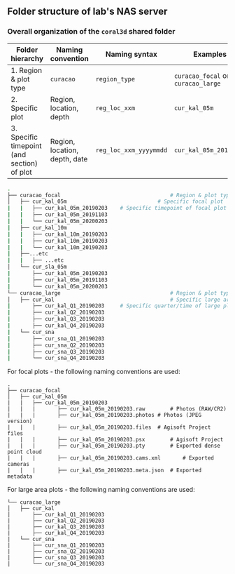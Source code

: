 ## Folder structure of lab's NAS server

### Overall organization of the `coral3d` shared folder

| Folder hierarchy                            | Naming convention             | Naming syntax          | Examples                           |
| ------------------------------------------- | ----------------------------- | ---------------------- | ---------------------------------- |
| 1.  Region & plot type                      | `curacao`                     | `region_type`          | `curacao_focal` or `curacao_large` |
| 2. Specific plot                            | Region, location, depth       | `reg_loc_xxm`          | `cur_kal_05m`                      |
| 3. Specific timepoint (and section) of plot | Region, location, depth, date | `reg_loc_xxm_yyyymmdd` | `cur_kal_05m_20190203`             |

```bash
.
├── curacao_focal									# Region & plot type
│   ├── cur_kal_05m								# Specific focal plot
|   |   ├── cur_kal_05m_20190203	# Specific timepoint of focal plot
|   |   ├── cur_kal_05m_20191103
|   |   └── cur_kal_05m_20200203
|   ├── cur_kal_10m
|   |   ├── cur_kal_10m_20190203
|   |   ├── cur_kal_10m_20190203
|   |   └── cur_kal_10m_20190203
|   ├──...etc
|   |   ├── ...etc
│   └── cur_sla_05m
|       ├── cur_kal_05m_20190203
|       ├── cur_kal_05m_20191103
|       └── cur_kal_05m_20200203
└── curacao_large									# Region & plot type
│   ├── cur_kal										# Specific large area plot
|       ├── cur_kal_Q1_20190203		# Specific quarter/time of large plot
|       ├── cur_kal_Q2_20190203
|       ├── cur_kal_Q3_20190203
|       ├── cur_kal_Q4_20190203
|   └── cur_sna
|       ├── cur_sna_Q1_20190203
|       ├── cur_sna_Q2_20190203
|       ├── cur_sna_Q3_20190203
|       └── cur_sna_Q4_20190203
```

For focal plots - the following naming conventions are used:

```shell
.
├── curacao_focal
│   ├── cur_kal_05m
|   |   ├── cur_kal_05m_20190203
|   |   |		├── cur_kal_05m_20190203.raw		# Photos (RAW/CR2)
|   |   |		├── cur_kal_05m_20190203.photos	# Photos (JPEG version)
|   |   |		├── cur_kal_05m_20190203.files	# Agisoft Project files
|   |   |		├── cur_kal_05m_20190203.psx		# Agisoft Project
|   |   |		├── cur_kal_05m_20190203.pty		# Exported dense point cloud
|   |   |		├── cur_kal_05m_20190203.cams.xml		# Exported cameras
|   |   |		├── cur_kal_05m_20190203.meta.json	# Exported metadata
```

For large area plots - the following naming conventions are used:

```shell
└── curacao_large
│   ├── cur_kal
|       ├── cur_kal_Q1_20190203
|       ├── cur_kal_Q2_20190203
|       ├── cur_kal_Q3_20190203
|       ├── cur_kal_Q4_20190203
|   └── cur_sna
|       ├── cur_sna_Q1_20190203
|       ├── cur_sna_Q2_20190203
|       ├── cur_sna_Q3_20190203
|       └── cur_sna_Q4_20190203
```

